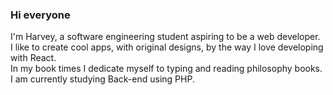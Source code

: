 ### Hi everyone<br/>
I'm Harvey, a software engineering student aspiring to be a web developer.<br/>
I like to create cool apps, with original designs, by the way I love developing with React.<br/>
In my book times I dedicate myself to typing and reading philosophy books. <br/>
I am currently studying Back-end using PHP.







